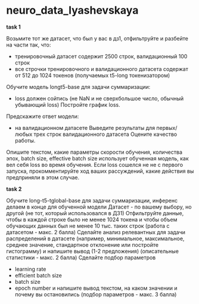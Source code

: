 # neuro_data_lyashevskaya

**task 1**

Возьмите тот же датасет, что был у вас в дз1, отфильтруйте и разбейте на части так, что:
- тренировочный датасет содержит 2500 строк, валидационный 100 строк
- все строчки тренировочного и валидационного датасета содержат от 512 до 1024 токенов (получаемых t5-long токенизатором)

Обучите модель longt5-base для задачи суммаризации:
- loss должен сойтись (не NaN и не сверхбольшое число, обычный убывающий loss) 
Постройте график loss.

Предскажите ответ модели:
- на валидационном датасете 
Выведите результаты для первых/любых трех строк валидационного датасета 
Оцените качество работы.

Опишите текстом, какие параметры скорости обучения, количества эпох, batch size, effective batch size использует обученная модель, как вел себя loss во время обучения. Если loss сошелся не не с первого запуска, прокомментируйте ход ваших рассуждений, какие действия вы предприняли в этом случае.

**task 2**

Обучите long-t5-tglobal-base для задачи суммаризации, инференс делаем в конце для обученной модели
Датасет - по вашему выбору, но другой (не тот, который использовался в ДЗ1)
Отфильтруйте данные, чтобы в каждой строке было не менее 1024 токена и чтобы объем обучающих данных был не менее 10 тыс. таких строк (работа с датасетом - макс. 2 балла)
Сделайте анализ релевантных для задачи распределений в датасете (например, минимальное, максимальное, среднее значение, стандартное отклонение или постройте гистограмму) и напишите вывод (1-2 предложения) (описательные статистики - макс. 2 балла) 
Сделайте подбор параметров 
- learning rate
- efficient batch size
- batch size
- epoch number
и напишите вывод текстом, на каком значении и почему вы остановились (подбор параметров - макс. 3 балла)
